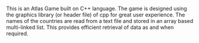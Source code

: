 This is an Atlas Game built on C++ language. The game is designed using the graphics library (or header file) of cpp for great user experience. The names of the countries are read from a text file and stored in an array based multi-linked list. This provides efficient retrieval of data as and when required.
